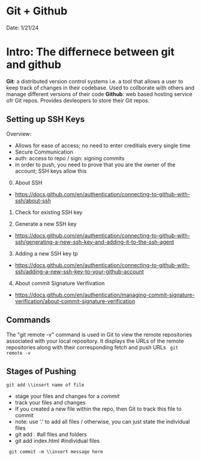 # Git + Github
Date:  1/21/24 

# Intro: The differnece between git and github
**Git**: a distributed version control systems i.e. a tool that allows a user to keep track of changes in their codebase. Used to collborate with others and manage different versions of their code
**Github**: web based hosting service ofr Git repos. Provides devleopers to store their Git repos. 

## Setting up SSH Keys 
Overview: 
- Allows for ease of access; no need to enter creditials every single time
- Secure Communication
- auth: access to repo / sign: signing commits
- in order to push, you need to prove that you are the owner of the account; SSH keys allow this 
  
0. About SSH
  - https://docs.github.com/en/authentication/connecting-to-github-with-ssh/about-ssh 

1. Check for existing SSH key

2. Generate a new SSH key
  - https://docs.github.com/en/authentication/connecting-to-github-with-ssh/generating-a-new-ssh-key-and-adding-it-to-the-ssh-agent

3. Adding a new SSH key tp 
  - https://docs.github.com/en/authentication/connecting-to-github-with-ssh/adding-a-new-ssh-key-to-your-github-account

4. About commit Signature Verifivation
- https://docs.github.com/en/authentication/managing-commit-signature-verification/about-commit-signature-verification

## Commands 
The "git remote -v" command is used in Git to view the remote repositories associated with your local repository. It displays the URLs of the remote repositories along with their corresponding fetch and push URLs
``` git remote -v``` 

## Stages of Pushing 

``` git add \\insert name of file ```
- stage your files and changes for a _commit_
- track your files and changes
- If you created a new file within the repo, then Git to track this file to commit
-	note: use '.'  to add all files / otherwise, you can just state the individual files
  - git add . #all files and folders
  -  git add index.html #individual files

``` git commit -m \\insert message here```
